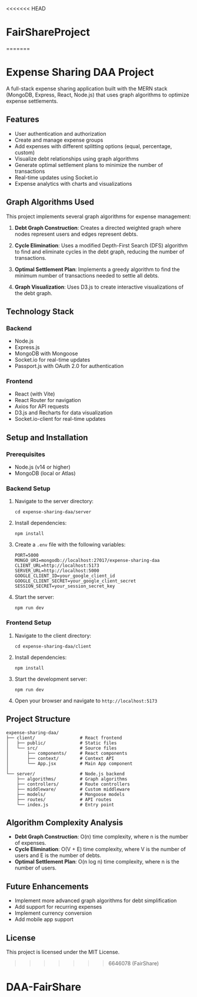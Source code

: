<<<<<<< HEAD

# FairShareProject

=======

# Expense Sharing DAA Project

A full-stack expense sharing application built with the MERN stack (MongoDB, Express, React, Node.js) that uses graph algorithms to optimize expense settlements.

## Features

- User authentication and authorization
- Create and manage expense groups
- Add expenses with different splitting options (equal, percentage, custom)
- Visualize debt relationships using graph algorithms
- Generate optimal settlement plans to minimize the number of transactions
- Real-time updates using Socket.io
- Expense analytics with charts and visualizations

## Graph Algorithms Used

This project implements several graph algorithms for expense management:

1. **Debt Graph Construction**: Creates a directed weighted graph where nodes represent users and edges represent debts.

2. **Cycle Elimination**: Uses a modified Depth-First Search (DFS) algorithm to find and eliminate cycles in the debt graph, reducing the number of transactions.

3. **Optimal Settlement Plan**: Implements a greedy algorithm to find the minimum number of transactions needed to settle all debts.

4. **Graph Visualization**: Uses D3.js to create interactive visualizations of the debt graph.

## Technology Stack

### Backend

- Node.js
- Express.js
- MongoDB with Mongoose
- Socket.io for real-time updates
- Passport.js with OAuth 2.0 for authentication

### Frontend

- React (with Vite)
- React Router for navigation
- Axios for API requests
- D3.js and Recharts for data visualization
- Socket.io-client for real-time updates

## Setup and Installation

### Prerequisites

- Node.js (v14 or higher)
- MongoDB (local or Atlas)

### Backend Setup

1. Navigate to the server directory:

   ```
   cd expense-sharing-daa/server
   ```

2. Install dependencies:

   ```
   npm install
   ```

3. Create a `.env` file with the following variables:

   ```
   PORT=5000
   MONGO_URI=mongodb://localhost:27017/expense-sharing-daa
   CLIENT_URL=http://localhost:5173
   SERVER_URL=http://localhost:5000
   GOOGLE_CLIENT_ID=your_google_client_id
   GOOGLE_CLIENT_SECRET=your_google_client_secret
   SESSION_SECRET=your_session_secret_key
   ```

4. Start the server:
   ```
   npm run dev
   ```

### Frontend Setup

1. Navigate to the client directory:

   ```
   cd expense-sharing-daa/client
   ```

2. Install dependencies:

   ```
   npm install
   ```

3. Start the development server:

   ```
   npm run dev
   ```

4. Open your browser and navigate to `http://localhost:5173`

## Project Structure

```
expense-sharing-daa/
├── client/                 # React frontend
│   ├── public/             # Static files
│   └── src/                # Source files
│       ├── components/     # React components
│       ├── context/        # Context API
│       └── App.jsx         # Main App component
│
└── server/                 # Node.js backend
    ├── algorithms/         # Graph algorithms
    ├── controllers/        # Route controllers
    ├── middleware/         # Custom middleware
    ├── models/             # Mongoose models
    ├── routes/             # API routes
    └── index.js            # Entry point
```

## Algorithm Complexity Analysis

- **Debt Graph Construction**: O(n) time complexity, where n is the number of expenses.
- **Cycle Elimination**: O(V + E) time complexity, where V is the number of users and E is the number of debts.
- **Optimal Settlement Plan**: O(n log n) time complexity, where n is the number of users.

## Future Enhancements

- Implement more advanced graph algorithms for debt simplification
- Add support for recurring expenses
- Implement currency conversion
- Add mobile app support

## License

This project is licensed under the MIT License.

> > > > > > > 6646078 (FairShare)

# DAA-FairShare
